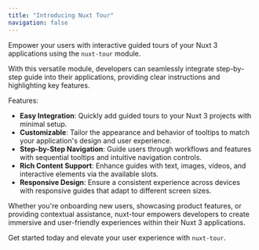 ```yaml
---
title: "Introducing Nuxt Tour"
navigation: false
---
```


Empower your users with interactive guided tours of your Nuxt 3 applications using the `nuxt-tour` module.

With this versatile module, developers can seamlessly integrate step-by-step guide into their applications, providing clear instructions and highlighting key features.

Features:

- **Easy Integration**: Quickly add guided tours to your Nuxt 3 projects with minimal setup.
- **Customizable**: Tailor the appearance and behavior of tooltips to match your application's design and user experience.
- **Step-by-Step Navigation**: Guide users through workflows and features with sequential tooltips and intuitive navigation controls.
- **Rich Content Support**: Enhance guides with text, images, videos, and interactive elements via the available slots.
- **Responsive Design**: Ensure a consistent experience across devices with responsive guides that adapt to different screen sizes.

Whether you're onboarding new users, showcasing product features, or providing contextual assistance, nuxt-tour empowers developers to create immersive and user-friendly experiences within their Nuxt 3 applications.

Get started today and elevate your user experience with `nuxt-tour`.
